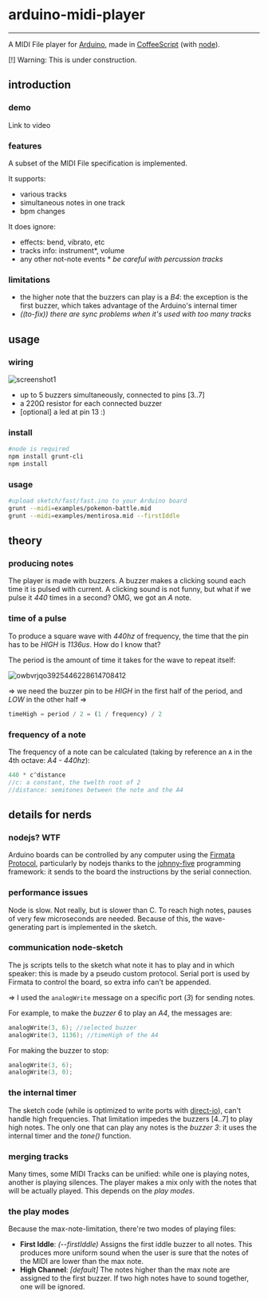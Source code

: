 # arduino-midi-player
---------------------
A MIDI File player for [Arduino](http://arduino.cc/), made in [CoffeeScript](https://github.com/jashkenas/coffeescript) (with [node](https://github.com/joyent/node)).

[!] Warning: This is under construction.

## introduction

### demo
Link to video

### features
A subset of the MIDI File specification is implemented.

It supports:
- various tracks
- simultaneous notes in one track
- bpm changes

It does ignore:
- effects: bend, vibrato, etc
- tracks info: instrument\*, volume
- any other not-note events
\* *be careful with percussion tracks*

### limitations
- the higher note that the buzzers can play is a *B4*: the exception is the first buzzer, which takes advantage of the Arduino's internal timer
- *((to-fix)) there are sync problems when it's used with too many tracks*

## usage
### wiring
![screenshot1](https://cloud.githubusercontent.com/assets/1631752/4197936/1f7d0a3a-37f2-11e4-8488-42d5e666f6a3.png)
- up to 5 buzzers simultaneously, connected to pins [3..7]
- a 220Ω resistor for each connected buzzer
- [optional] a led at pin 13 :)

### install
```bash
#node is required
npm install grunt-cli
npm install
```

### usage
```bash
#upload sketch/fast/fast.ino to your Arduino board
grunt --midi=examples/pokemon-battle.mid
grunt --midi=examples/mentirosa.mid --firstIddle
```

## theory
### producing notes
The player is made with buzzers. A buzzer makes a clicking sound each time it is pulsed with current. A clicking sound is not funny, but what if we pulse it *440* times in a second? OMG, we got an *A* note.

### time of a pulse
To produce a square wave with *440hz* of frequency, the time that the pin has to be *HIGH* is *1136us*. How do I know that?

The period is the amount of time it takes for the wave to repeat itself:

![owbvrjqo3925446228614708412](https://cloud.githubusercontent.com/assets/1631752/4197568/f0fd4676-37eb-11e4-9c61-8c550085414e.jpg)

=> we need the buzzer pin to be *HIGH* in the first half of the period, and *LOW* in the other half =>
```javascript
timeHigh = period / 2 = (1 / frequency) / 2
```

### frequency of a note
The frequency of a note can be calculated (taking by reference an `A` in the 4th octave: *A4 - 440hz*):
```javascript
440 * c^distance
//c: a constant, the twelth root of 2
//distance: semitones between the note and the A4
```

## details for nerds
### nodejs? WTF
Arduino boards can be controlled by any computer using the [Firmata Protocol](http://firmata.org/wiki/V2.3ProtocolDetails), particularly by nodejs thanks to the [johnny-five](https://github.com/rwaldron/johnny-five) programming framework: it sends to the board the instructions by the serial connection.

### performance issues
Node is slow. Not really, but is slower than C. To reach high notes, pauses of very few microseconds are needed. Because of this, the wave-generating part is implemented in the sketch.

### communication node-sketch
The js scripts tells to the sketch what note it has to play and in which speaker: this is made by a pseudo custom protocol. Serial port is used by Firmata to control the board, so extra info can't be appended.

=> I used the `analogWrite` message on a specific port (*3*) for sending notes.

For example, to make the *buzzer 6* to play an *A4*, the messages are:
```c
analogWrite(3, 6); //selected buzzer
analogWrite(3, 1136); //timeHigh of the A4
```

For making the buzzer to stop:
```c
analogWrite(3, 6);
analogWrite(3, 0);
```

### the internal timer
The sketch code (while is optimized to write ports with [direct-io](https://code.google.com/p/digitalwritefast/)), can't handle high frequencies. That limitation impedes the buzzers [4..7] to play high notes. The only one that can play any notes is the *buzzer 3*: it uses the internal timer and the *tone()* function.

### merging tracks
Many times, some MIDI Tracks can be unified: while one is playing notes, another is playing silences. The player makes a mix only with the notes that will be actually played. This depends on the *play modes*.

### the play modes
Because the max-note-limitation, there're two modes of playing files:
- **First Iddle**: *(--firstIddle)* Assigns the first iddle buzzer to all notes. This produces more uniform sound when the user is sure that the notes of the MIDI are lower than the max note.
- **High Channel**: *[default]* The notes higher than the max note are assigned to the first buzzer. If two high notes have to sound together, one will be ignored.
